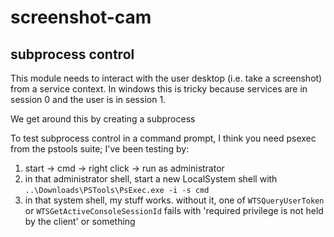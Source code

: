 # screenshot-cam

## subprocess control

This module needs to interact with the user desktop (i.e. take a screenshot) from a service context. In windows this is tricky because services are in session 0 and the user is in session 1.

We get around this by creating a subprocess

To test subprocess control in a command prompt, I think you need psexec from the pstools suite; I've been testing by:
1. start -> cmd -> right click -> run as administrator
1. in that administrator shell, start a new LocalSystem shell with `..\Downloads\PSTools\PsExec.exe -i -s cmd`
1. in that system shell, my stuff works. without it, one of `WTSQueryUserToken` or `WTSGetActiveConsoleSessionId` fails with 'required privilege is not held by the client' or something
